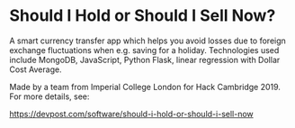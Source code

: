 # Should I Hold or Should I Sell Now?

A smart currency transfer app which helps you avoid losses due to foreign exchange fluctuations when e.g. saving for a holiday.
Technologies used include MongoDB, JavaScript, Python Flask, linear regression with Dollar Cost Average.


Made by a team from Imperial College London for Hack Cambridge 2019.
For more details, see:

https://devpost.com/software/should-i-hold-or-should-i-sell-now
